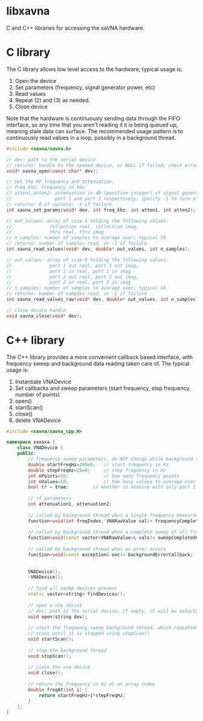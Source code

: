 # libxavna
C and C++ libraries for accessing the xaVNA hardware.

# C library
The C library allows low level access to the hardware; typical usage is:
1. Open the device
2. Set parameters (frequency, signal generator power, etc)
3. Read values
4. Repeat (2) and (3) as needed.
5. Close device

Note that the hardware is continuously sending data through the FIFO interface, so any time that you aren't reading it it is being queued up, meaning stale data can surface. The recommended usage pattern is to continuously read values in a loop, possibly in a background thread.
```c
#include <xavna/xavna.h>

// dev: path to the serial device
// returns: handle to the opened device, or NULL if failed; check errno
void* xavna_open(const char* dev);

// Set the RF frequency and attenuation.
// freq_khz: frequency in kHz
// atten1,atten2: attenuation in dB (positive integer) of signal generator on
// 				  port 1 and port 2 respectively; specify -1 to turn off signal gen
// returns: 0 if success; -1 if failure
int xavna_set_params(void* dev, int freq_khz, int atten1, int atten2);

// out_values: array of size 4 holding the following values:
//				reflection real, reflection imag,
//				thru real, thru imag
// n_samples: number of samples to average over; typical 50
// returns: number of samples read, or -1 if failure
int xavna_read_values(void* dev, double* out_values, int n_samples);

// out_values: array of size 8 holding the following values:
//				port 1 out real, port 1 out imag,
//				port 1 in real, port 1 in imag
//				port 2 out real, port 2 out imag,
//				port 2 in real, port 2 in imag
// n_samples: number of samples to average over; typical 50
// returns: number of samples read, or -1 if failure
int xavna_read_values_raw(void* dev, double* out_values, int n_samples);

// close device handle
void xavna_close(void* dev);
```

# C++ library
The C++ library provides a more convenient callback based interface, with frequency sweep and background data reading taken care of.
The typical usage is:
1. Instantiate VNADevice
2. Set callbacks and sweep parameters (start frequency, step frequency, number of points)
3. open()
4. startScan()
5. close()
6. delete VNADevice

```c++
#include <xavna/xavna_cpp.H>

namespace xaxaxa {
    class VNADevice {
    public:
        // frequency sweep parameters; do NOT change while background thread is running
        double startFreqHz=200e6;   // start frequency in Hz
        double stepFreqHz=25e6;     // step frequency in Hz
        int nPoints=50;             // how many frequency points
        int nValues=50;             // how many values to average over
        bool tr = true;         // whether to measure with only port 1 signal gen enabled
        
        // rf parameters
        int attenuation1, attenuation2;
        
        // called by background thread when a single frequency measurement is done
        function<void(int freqIndex, VNARawValue val)> frequencyCompletedCallback;
        
        // called by background thread when a complete sweep of all frequencies is done
        function<void(const vector<VNARawValue>& vals)> sweepCompletedCallback;
        
        // called by background thread when an error occurs
        function<void(const exception& exc)> backgroundErrorCallback;
        
        
        VNADevice();
        ~VNADevice();
        
        // find all xaVNA devices present
        static vector<string> findDevices();
        
        // open a vna device
        // dev: path to the serial device; if empty, it will be selected automatically
        void open(string dev);
        
        // start the frequency sweep background thread, which repeatedly performs
        // scans until it is stopped using stopScan()
        void startScan();
        
        // stop the background thread
        void stopScan();
        
        // close the vna device
        void close();
        
        // return the frequency in Hz at an array index
        double freqAt(int i) {
            return startFreqHz+i*stepFreqHz;
        }
    };
}
```

